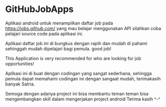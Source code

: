 # GitHubJobApps

Aplikasi android untuk menampilkan daftar job pada https://jobs.github.com/ yang mau belajar menggunakan API silahkan coba pelajari source code pada aplikasi ini.

Aplikasi daftar job ini di bungkus dengan rapih dan mudah di pahami sehinggah mudah dipelajari bagi pemula. good job!

This Application is very recommended for who are looking for job opportunities!

Aplikasi ini di buat dengan codingan yang sangat sederhana, sehingga pemula dapat memahami codingan ini dengan sangaat mudah, terimakasih banyak Satria.

Semoga dengan adanya project ini bisa membantu teman teman bisa mengembangkan skill dalam mengerjakan project android
Terima kasih ^-^

